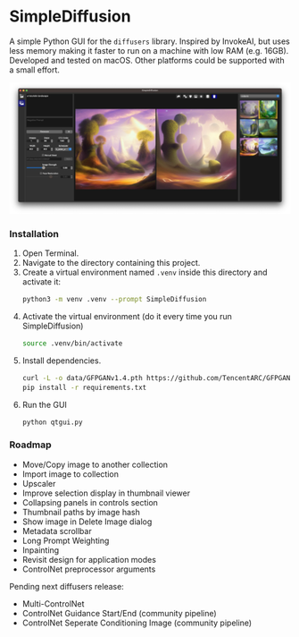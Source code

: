 # SimpleDiffusion

A simple Python GUI for the `diffusers` library.  Inspired by InvokeAI, but uses less memory making it faster to run on a machine with low RAM (e.g. 16GB).  Developed and tested on macOS.  Other platforms could be supported with a small effort.

![Screenshot](data/screenshot.webp)

### Installation

1. Open Terminal.
2. Navigate to the directory containing this project.
3. Create a virtual environment named `.venv` inside this directory and activate it:
    ```sh
    python3 -m venv .venv --prompt SimpleDiffusion
    ```
4. Activate the virtual environment (do it every time you run SimpleDiffusion)
    ```sh
    source .venv/bin/activate
    ```
5. Install dependencies.
    ```sh
    curl -L -o data/GFPGANv1.4.pth https://github.com/TencentARC/GFPGAN/releases/download/v1.3.0/GFPGANv1.4.pth
    pip install -r requirements.txt
    ```
6. Run the GUI
    ```sh
    python qtgui.py
    ```

### Roadmap

- Move/Copy image to another collection
- Import image to collection
- Upscaler
- Improve selection display in thumbnail viewer
- Collapsing panels in controls section
- Thumbnail paths by image hash 
- Show image in Delete Image dialog
- Metadata scrollbar
- Long Prompt Weighting
- Inpainting
- Revisit design for application modes
- ControlNet preprocessor arguments

Pending next diffusers release:
- Multi-ControlNet
- ControlNet Guidance Start/End (community pipeline)
- ControlNet Seperate Conditioning Image (community pipeline)
